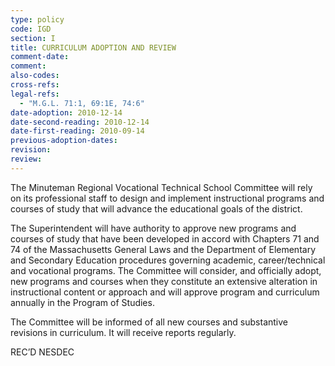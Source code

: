 ```yaml
---
type: policy
code: IGD
section: I
title: CURRICULUM ADOPTION AND REVIEW
comment-date:
comment:
also-codes:
cross-refs:
legal-refs:
  - "M.G.L. 71:1, 69:1E, 74:6"
date-adoption: 2010-12-14
date-second-reading: 2010-12-14
date-first-reading: 2010-09-14
previous-adoption-dates:
revision: 
review: 
---
```


The Minuteman Regional Vocational Technical School Committee will rely on its professional staff to design and implement instructional programs and courses of study that will advance the educational goals of the district.

The Superintendent will have authority to approve new programs and courses of study that have been developed in accord with Chapters 71 and 74 of the Massachusetts General Laws and the Department of Elementary and Secondary Education procedures governing academic, career/technical and vocational programs. The Committee will consider, and officially adopt, new programs and courses when they constitute an extensive alteration in instructional content or approach and will approve program and curriculum annually in the Program of Studies.

The Committee will be informed of all new courses and substantive revisions in curriculum. It will receive reports regularly. 

REC’D NESDEC